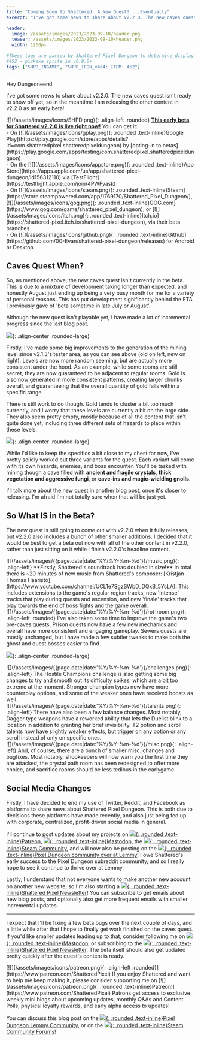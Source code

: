 ```yaml
---
title: "Coming Soon to Shattered: A New Quest! ...Eventually"
excerpt: "I've got some news to share about v2.2.0. The new caves quest isn't ready to show off yet, so in the meantime I am releasing the other content in v2.2.0 as an early beta!"

header:
  image: /assets/images/2023/2023-09-10/header.png
  teaser: /assets/images/2023/2023-09-10/header.png
  width: 1260px

#These tags are parsed by Shattered Pixel Dungeon to determine display in its news feed
#452 = pickaxe sprite in v0.9.0+
tags: ["SHPD_INGAME", "SHPD_ICON_v464: ITEM: 452"]
---
```


Hey Dungeoneers!

I've got some news to share about v2.2.0. The new caves quest isn't ready to show off yet, so in the meantime I am releasing the other content in v2.2.0 as an early beta!

<div markdown="1" class="img-text">
![](/assets/images/icons/SHPD.png){: .align-left .rounded} <b><u>This early beta for Shattered v2.2.0 is live right now!</u></b> You can get it:<br>- On [![](/assets/images/icons/gplay.png){: .rounded .text-inline}Google Play](https://play.google.com/store/apps/details?id=com.shatteredpixel.shatteredpixeldungeon) by [opting-in to betas](https://play.google.com/apps/testing/com.shatteredpixel.shatteredpixeldungeon)<br>- On the [![](/assets/images/icons/appstore.png){: .rounded .text-inline}App Store](https://apps.apple.com/us/app/shattered-pixel-dungeon/id156312110) via [TestFlight](https://testflight.apple.com/join/4PWFyask)<br>- On [![](/assets/images/icons/steam.png){: .rounded .text-inline}Steam](https://store.steampowered.com/app/1769170/Shattered_Pixel_Dungeon/), [![](/assets/images/icons/gog.png){: .rounded .text-inline}GOG.com](https://www.gog.com/game/shattered_pixel_dungeon), or [![](/assets/images/icons/itch.png){: .rounded .text-inline}Itch.io](https://shattered-pixel.itch.io/shattered-pixel-dungeon), via their beta branches<br>- On [![](/assets/images/icons/github.png){: .rounded .text-inline}Github](https://github.com/00-Evan/shattered-pixel-dungeon/releases) for Android or Desktop.
</div>

## Caves Quest When?

So, as mentioned above, the new caves quest isn't currently in the beta. This is due to a mixture of development taking longer than expected, and honestly August just ending up being a very busy month for me for a variety of personal reasons. This has put development significantly behind the ETA I previously gave of 'beta sometime in late July or August'.

Although the new quest isn't playable yet, I have made a lot of incremental progress since the last blog post.

![](/assets/images/{{page.date|date:'%Y/%Y-%m-%d'}}/levels.png){: .align-center .rounded-large}

Firstly, I've made some big improvements to the generation of the mining level since v2.1.3's tester area, as you can see above (old on left, new on right). Levels are now more random seeming, but are actually more consistent under the hood. As an example, while some rooms are still secret, they are now guaranteed to be adjacent to regular rooms. Gold is also now generated in more consistent patterns, creating larger chunks overall, and guaranteeing that the overall quantity of gold falls within a specific range.

There is still work to do though. Gold tends to cluster a bit too much currently, and I worry that these levels are currently a bit on the large side. They also seem pretty empty, mostly because of all the content that isn't quite done yet, including three different sets of hazards to place within these levels.

![](/assets/images/{{page.date|date:'%Y/%Y-%m-%d'}}/quest-types.png){: .align-center .rounded-large}

While I'd like to keep the specifics a bit close to my chest for now, I've pretty solidly worked out three variants for the quest. Each variant will come with its own hazards, enemies, and boss encounter. You'll be tasked with mining though a cave filled with **ancient and fragile crystals**, **thick vegetation and aggressive fungi**, or **cave-ins and magic-wielding gnolls**.

I'll talk more about the new quest in another blog post, once it's closer to releasing. I'm afraid I'm not totally sure when that will be just yet.

## So What IS in the Beta?

The new quest is still going to come out with v2.2.0 when it fully releases, but v2.2.0 also includes a bunch of other smaller additions. I decided that it would be best to get a beta out now with all of the other content in v2.2.0, rather than just sitting on it while I finish v2.2.0's headline content.

<div markdown="1" class="img-text">
![](/assets/images/{{page.date|date:'%Y/%Y-%m-%d'}}/music.png){: .align-left}
**Firstly, Shattered's soundtrack has doubled in size!** In total there is ~20 minutes of new music from Shattered's composer: [Kristjan Thomas Haaristo](https://www.youtube.com/channel/UCL1e7SgzSWbD_DQxB_5YcLA). This includes extensions to the game's regular region tracks, new 'intense' tracks that play during quests and ascension, and new 'finale' tracks that play towards the end of boss fights and the game overall.
</div>

<div markdown="1" class="img-text">
![](/assets/images/{{page.date|date:'%Y/%Y-%m-%d'}}/rot-room.png){: .align-left .rounded}
I've also taken some time to improve the game's two pre-caves quests. Prison quests now have a few new mechanics and overall have more consistent and engaging gameplay. Sewers quests are mostly unchanged, but I have made a few subtler tweaks to make both the ghost and quest bosses easier to find.
</div>

![](/assets/images/{{page.date|date:'%Y/%Y-%m-%d'}}/ghost.gif){: .align-center .rounded-large}

<div markdown="1" class="img-text">
![](/assets/images/{{page.date|date:'%Y/%Y-%m-%d'}}/challenges.png){: .align-left}
The Hostile Champions challenge is also getting some big changes to try and smooth out its difficulty spikes, which are a bit too extreme at the moment. Stronger champion types now have more counterplay options, and some of the weaker ones have received boosts as well.
</div>

<div markdown="1" class="img-text">
![](/assets/images/{{page.date|date:'%Y/%Y-%m-%d'}}/talents.png){: .align-left}
There have also been a few balance changes. Most notably, Dagger type weapons have a reworked ability that lets the Duelist blink to a location in addition to granting her brief invisibility. T2 potion and scroll talents now have slightly weaker effects, but trigger on any potion or any scroll instead of only on specific ones.
</div>

<div markdown="1" class="img-text">
![](/assets/images/{{page.date|date:'%Y/%Y-%m-%d'}}/misc.png){: .align-left}
And, of course, there are a bunch of smaller misc. changes and bugfixes. Most notably, shopkeepers will now warn you the first time they are attacked, the crystal path room has been redesigned to offer more choice, and sacrifice rooms should be less tedious in the earlygame.
</div>

## Social Media Changes

Firstly, I have decided to end my use of Twitter, Reddit, and Facebook as platforms to share news about Shattered Pixel Dungeon. This is both due to decisions these platforms have made recently, and also just being fed up with corporate, centralized, profit-driven social media in general.

I'll continue to post updates about my projects on [![](/assets/images/icons/patreon.png){: .rounded .text-inline}Patreon](https://www.patreon.com/ShatteredPixel), [![](/assets/images/icons/mastodon.png){: .rounded .text-inline}Mastodon](https://mastodon.gamedev.place/@ShatteredPixel), the [![](/assets/images/icons/steam.png){: .rounded .text-inline}Steam Community](https://steamcommunity.com/app/1769170/allnews/), and will now also be posting on the [![](/assets/images/icons/lemmy.png){: .rounded .text-inline}Pixel Dungeon community over at Lemmy](https://lemmy.world/c/pixeldungeon)! I owe Shattered's early success to the Pixel Dungeon subreddit community, and so I really hope to see it continue to thrive over at Lemmy.

Lastly, I understand that not everyone wants to make another new account on another new website, so I'm also starting a [![](/assets/images/icons/avatar.png){: .rounded .text-inline}Shattered Pixel Newsletter](/newsletter)! You can subscribe to get emails about new blog posts, and optionally also get more frequent emails with smaller incremental updates.

---

I expect that I'll be fixing a few beta bugs over the next couple of days, and a little while after that I hope to finally get work finished on the caves quest. If you'd like smaller updates leading up to that, consider following me on [![](/assets/images/icons/mastodon.png){: .rounded .text-inline}Mastodon](https://mastodon.gamedev.place/@ShatteredPixel), or subscribing to the [![](/assets/images/icons/avatar.png){: .rounded .text-inline}Shattered Pixel Newsletter](/newsletter). The beta itself should also get updated pretty quickly after the quest's content is ready.

<div markdown="1" class="img-text">
[![](/assets/images/icons/patreon.png){: .align-left .rounded}](https://www.patreon.com/ShatteredPixel) If you enjoy Shattered and want to help me keep making it, please consider supporting me on [![](/assets/images/icons/patreon.png){: .rounded .text-inline}Patreon!](https://www.patreon.com/ShatteredPixel) Patrons get access to exclusive weekly mini blogs about upcoming updates, monthly Q&As and Content Polls, physical loyalty rewards, and early alpha access to updates!
</div>

You can discuss this blog post on the [![](/assets/images/icons/lemmy.png){: .rounded .text-inline}Pixel Dungeon Lemmy Community](https://lemmy.world/post/4803893), or on the [![](/assets/images/icons/steam.png){: .rounded .text-inline}Steam Community Forums](https://steamcommunity.com/app/1769170/eventcomments/3824174193423904768)!
